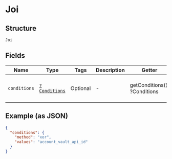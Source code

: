
# Joi

## Structure

`Joi`

## Fields

| Name | Type | Tags | Description | Getter | Setter |
|  --- | --- | --- | --- | --- | --- |
| `conditions` | [`?Conditions`](../../doc/models/conditions.md) | Optional | - | getConditions(): ?Conditions | setConditions(?Conditions conditions): void |

## Example (as JSON)

```json
{
  "conditions": {
    "method": "xor",
    "values": "account_vault_api_id"
  }
}
```

